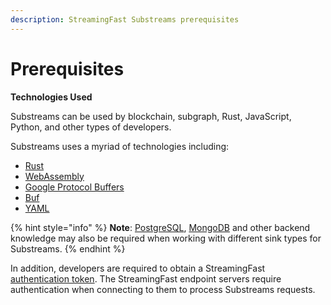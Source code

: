 ```yaml
---
description: StreamingFast Substreams prerequisites
---
```


# Prerequisites

**Technologies Used**

Substreams can be used by blockchain, subgraph, Rust, JavaScript, Python, and other types of developers.

Substreams uses a myriad of technologies including:

* [Rust](https://www.rust-lang.org/)
* [WebAssembly](https://webassembly.org/)
* [Google Protocol Buffers](https://developers.google.com/protocol-buffers)
* [Buf](https://buf.build/)
* [YAML](https://yaml.org/)

{% hint style="info" %}
**Note**: [PostgreSQL](https://www.postgresql.org/), [MongoDB](https://www.mongodb.com/) and other backend knowledge may also be required when working with different sink types for Substreams.
{% endhint %}

In addition, developers are required to obtain a StreamingFast [authentication token](../reference-and-specs/authentication.md). The StreamingFast endpoint servers require authentication when connecting to them to process Substreams requests.
